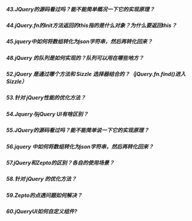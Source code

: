 ##### 43.JQuery的源码看过吗？能不能简单概况一下它的实现原理？
##### 44.jQuery.fn的init方法返回的this指的是什么对象？为什么要返回this？
##### 45.jquery中如何将数组转化为json字符串，然后再转化回来？
##### 48.jQuery 的队列是如何实现的？队列可以用在哪些地方？
##### 52.jQuery 是通过哪个方法和 Sizzle 选择器结合的？（jQuery.fn.find()进入Sizzle）
##### 53.针对 jQuery性能的优化方法？
##### 54.Jquery与jQuery UI有啥区别？
##### 55.JQuery的源码看过吗？能不能简单说一下它的实现原理？
##### 56.jquery 中如何将数组转化为json字符串，然后再转化回来？
##### 57.jQuery和Zepto的区别？各自的使用场景？
##### 58.针对 jQuery 的优化方法？
##### 59.Zepto的点透问题如何解决？
##### 60.jQueryUI如何自定义组件?
